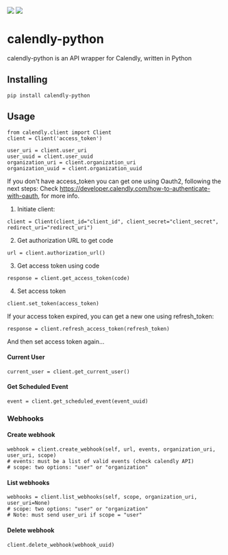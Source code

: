 ![](https://img.shields.io/badge/version-0.1.0-success) ![](https://img.shields.io/badge/code-Python-4B8BBE?logo=python&logoColor=white)
# calendly-python

calendly-python is an API wrapper for Calendly, written in Python

## Installing
```
pip install calendly-python
```
## Usage
```
from calendly.client import Client
client = Client('access_token')

user_uri = client.user_uri
user_uuid = client.user_uuid
organization_uri = client.organization_uri
organization_uuid = client.organization_uuid
```

If you don't have access_token you can get one using Oauth2, following the next steps:
Check https://developer.calendly.com/how-to-authenticate-with-oauth, for more info.
1. Initiate client:
```
client = Client(client_id="client_id", client_secret="client_secret", redirect_uri="redirect_uri")
```
2. Get authorization URL to get code
```
url = client.authorization_url()
```
3. Get access token using code
```
response = client.get_access_token(code)
```
4. Set access token
```
client.set_token(access_token)
```
If your access token expired, you can get a new one using refresh_token:
```
response = client.refresh_access_token(refresh_token)
```
And then set access token again...
#### Current User
```
current_user = client.get_current_user()
```
#### Get Scheduled Event
```
event = client.get_scheduled_event(event_uuid)
```
### Webhooks
#### Create webhook
```
webhook = client.create_webhook(self, url, events, organization_uri, user_uri, scope)
# events: must be a list of valid events (check calendly API)
# scope: two options: "user" or "organization"
```
#### List webhooks
 ```
webhooks = client.list_webhooks(self, scope, organization_uri, user_uri=None)
# scope: two options: "user" or "organization"
# Note: must send user_uri if scope = "user"
```
#### Delete webhook
 ```
client.delete_webhook(webhook_uuid)
 ```